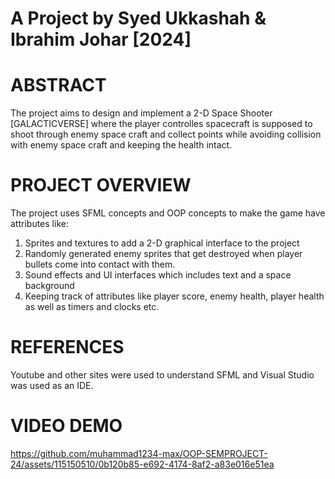 # A Project by Syed Ukkashah & Ibrahim Johar [2024]

# ABSTRACT
The project aims to design and implement a 2-D Space Shooter [GALACTICVERSE] where the player controlles spacecraft is supposed to shoot through enemy space craft and collect points while avoiding collision with enemy space craft
and keeping the health intact. 

# PROJECT OVERVIEW
The project uses SFML concepts and OOP concepts to make the game have attributes like:
1. Sprites and textures to add a 2-D graphical interface to the project
2. Randomly generated enemy sprites that get destroyed when player bullets come into contact with them.
3. Sound effects and UI interfaces which includes text and a space background
4. Keeping track of attributes like player score, enemy health, player health as well as timers and clocks etc.

# REFERENCES
Youtube and other sites were used to understand SFML and Visual Studio was used as an IDE.

# VIDEO DEMO
https://github.com/muhammad1234-max/OOP-SEMPROJECT-24/assets/115150510/0b120b85-e692-4174-8af2-a83e016e51ea


